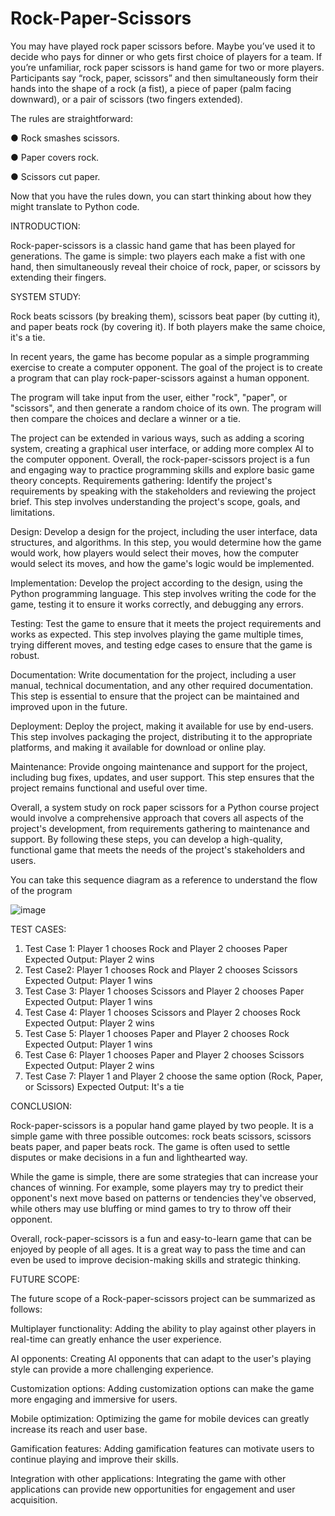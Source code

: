 
# Rock-Paper-Scissors
You may have played rock paper scissors before. Maybe you’ve used it to decide who pays for dinner or who gets first choice of players for a team.
If you’re unfamiliar, rock paper scissors is hand game for two or more players. Participants say “rock, paper, scissors” and then simultaneously form their hands into the shape of a rock (a fist), a piece of paper (palm facing downward), or a pair of scissors (two fingers extended).


The rules are straightforward:


●	Rock smashes scissors.


●	Paper covers rock.


●	Scissors cut paper.


Now that you have the rules down, you can start thinking about how they might translate to Python code. 


INTRODUCTION:


Rock-paper-scissors is a classic hand game that has been played for generations. The game is simple: two players each make a fist with one hand, then simultaneously reveal their choice of rock, paper, or scissors by extending their fingers.

SYSTEM STUDY:


Rock beats scissors (by breaking them), scissors beat paper (by cutting it), and paper beats rock (by covering it). If both players make the same choice, it's a tie.

In recent years, the game has become popular as a simple programming exercise to create a computer opponent. The goal of the project is to create a program that can play rock-paper-scissors against a human opponent.

The program will take input from the user, either "rock", "paper", or "scissors", and then generate a random choice of its own. The program will then compare the choices and declare a winner or a tie.

The project can be extended in various ways, such as adding a scoring system, creating a graphical user interface, or adding more complex AI to the computer opponent. Overall, the rock-paper-scissors project is a fun and engaging way to practice programming skills and explore basic game theory concepts.
Requirements gathering: Identify the project's requirements by speaking with the stakeholders and reviewing the project brief. This step involves understanding the project's scope, goals, and limitations.

Design: Develop a design for the project, including the user interface, data structures, and algorithms. In this step, you would determine how the game would work, how players would select their moves, how the computer would select its moves, and how the game's logic would be implemented.

Implementation: Develop the project according to the design, using the Python programming language. This step involves writing the code for the game, testing it to ensure it works correctly, and debugging any errors.

Testing: Test the game to ensure that it meets the project requirements and works as expected. This step involves playing the game multiple times, trying different moves, and testing edge cases to ensure that the game is robust.

Documentation: Write documentation for the project, including a user manual, technical documentation, and any other required documentation. This step is essential to ensure that the project can be maintained and improved upon in the future.

Deployment: Deploy the project, making it available for use by end-users. This step involves packaging the project, distributing it to the appropriate platforms, and making it available for download or online play.

Maintenance: Provide ongoing maintenance and support for the project, including bug fixes, updates, and user support. This step ensures that the project remains functional and useful over time.

Overall, a system study on rock paper scissors for a Python course project would involve a comprehensive approach that covers all aspects of the project's development, from requirements gathering to maintenance and support. By following these steps, you can develop a high-quality, functional game that meets the needs of the project's stakeholders and users.

You can take this sequence diagram as a reference to understand the flow of the program


![image](https://github.com/Mokshagna2910/Rock-Paper-Scissors/assets/140147624/ad0bb5df-4083-4b08-b9d4-b5b7202541fe)


TEST CASES:

1.	Test Case 1: Player 1 chooses Rock and Player 2 chooses Paper
Expected Output: Player 2 wins
2.	Test Case2: Player 1 chooses Rock and Player 2 chooses Scissors
Expected Output: Player 1 wins
3.	Test Case 3: Player 1 chooses Scissors and Player 2 chooses Paper
Expected Output: Player 1 wins
4.	Test Case 4: Player 1 chooses Scissors and Player 2 chooses Rock
Expected Output: Player 2 wins
5.	Test Case 5: Player 1 chooses Paper and Player 2 chooses Rock
Expected Output: Player 1 wins
6.	Test Case 6: Player 1 chooses Paper and Player 2 chooses Scissors
Expected Output: Player 2 wins
7.	Test Case 7: Player 1 and Player 2 choose the same option (Rock, Paper, or Scissors)
Expected Output: It's a tie


CONCLUSION:

Rock-paper-scissors is a popular hand game played by two people. It is a simple game with three possible outcomes: rock beats scissors, scissors beats paper, and paper beats rock. The game is often used to settle disputes or make decisions in a fun and lighthearted way.

While the game is simple, there are some strategies that can increase your chances of winning. For example, some players may try to predict their opponent's next move based on patterns or tendencies they've observed, while others may use bluffing or mind games to try to throw off their opponent.

Overall, rock-paper-scissors is a fun and easy-to-learn game that can be enjoyed by people of all ages. It is a great way to pass the time and can even be used to improve decision-making skills and strategic thinking. 

FUTURE SCOPE:

The future scope of a Rock-paper-scissors project can be summarized as follows:

Multiplayer functionality: Adding the ability to play against other players in real-time can greatly enhance the user experience.

AI opponents: Creating AI opponents that can adapt to the user's playing style can provide a more challenging experience.

Customization options: Adding customization options can make the game more engaging and immersive for users.

Mobile optimization: Optimizing the game for mobile devices can greatly increase its reach and user base.

Gamification features: Adding gamification features can motivate users to continue playing and improve their skills.

Integration with other applications: Integrating the game with other applications can provide new opportunities for engagement and user acquisition.

